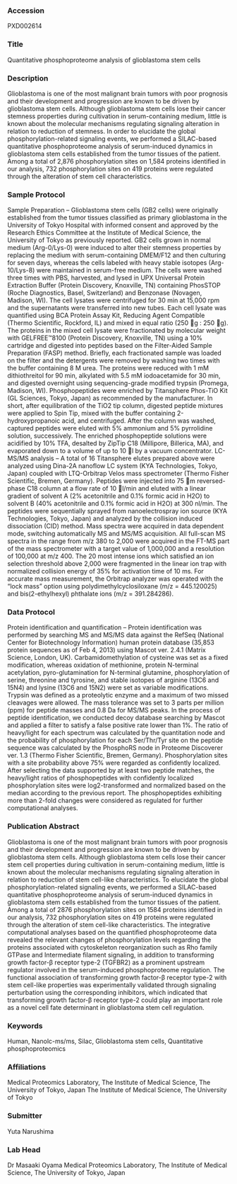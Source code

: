### Accession
PXD002614

### Title
Quantitative phosphoproteome analysis of glioblastoma stem cells

### Description
Glioblastoma is one of the most malignant brain tumors with poor prognosis and their development and progression are known to be driven by glioblastoma stem cells. Although glioblastoma stem cells lose their cancer stemness properties during cultivation in serum-containing medium, little is known about the molecular mechanisms regulating signaling alteration in relation to reduction of stemness. In order to elucidate the global phosphorylation-related signaling events, we performed a SILAC-based quantitative phosphoproteome analysis of serum-induced dynamics in glioblastoma stem cells established from the tumor tissues of the patient. Among a total of 2,876 phosphorylation sites on 1,584 proteins identified in our analysis, 732 phosphorylation sites on 419 proteins were regulated through the alteration of stem cell characteristics.

### Sample Protocol
Sample Preparation – Glioblastoma stem cells (GB2 cells) were originally established from the tumor tissues classified as primary glioblastoma in the University of Tokyo Hospital with informed consent and approved by the Research Ethics Committee at the Institute of Medical Science, the University of Tokyo as previously reported. GB2 cells grown in normal medium (Arg-0/Lys-0) were induced to alter their stemness properties by replacing the medium with serum-containing DMEM/F12 and then culturing for seven days, whereas the cells labeled with heavy stable isotopes (Arg-10/Lys-8) were maintained in serum-free medium. The cells were washed three times with PBS, harvested, and lysed in UPX Universal Protein Extraction Buffer (Protein Discovery, Knoxville, TN) containing PhosSTOP (Roche Diagnostics, Basel, Switzerland) and Benzonase (Novagen, Madison, WI). The cell lysates were centrifuged for 30 min at 15,000 rpm and the supernatants were transferred into new tubes. Each cell lysate was quantified using BCA Protein Assay Kit, Reducing Agent Compatible (Thermo Scientific, Rockford, IL) and mixed in equal ratio (250 g : 250 g). The proteins in the mixed cell lysate were fractionated by molecular weight with GELFREE™8100 (Protein Discovery, Knoxville, TN) using a 10% cartridge and digested into peptides based on the Filter-Aided Sample Preparation (FASP) method. Briefly, each fractionated sample was loaded on the filter and the detergents were removed by washing two times with the buffer containing 8 M urea. The proteins were reduced with 1 mM dithiothreitol for 90 min, alkylated with 5.5 mM iodoacetamide for 30 min, and digested overnight using sequencing-grade modified trypsin (Promega, Madison, WI).  Phosphopeptides were enriched by Titansphere Phos-TiO Kit (GL Sciences, Tokyo, Japan) as recommended by the manufacturer. In short, after equilibration of the TiO2 tip column, digested peptide mixtures were applied to Spin Tip, mixed with the buffer containing 2-hydroxypropanoic acid, and centrifuged. After the column was washed, captured peptides were eluted with 5% ammonium and 5% pyrrolidine solution, successively. The enriched phosphopeptide solutions were acidified by 10% TFA, desalted by ZipTip C18 (Millipore, Billerica, MA), and evaporated down to a volume of up to 10 l by a vacuum concentrator. LC-MS/MS analysis – A total of 16 Titansphere elutes prepared above were analyzed using Dina-2A nanoflow LC system (KYA Technologies, Tokyo, Japan) coupled with LTQ-Orbitrap Velos mass spectrometer (Thermo Fisher Scientific, Bremen, Germany). Peptides were injected into 75 m reversed-phase C18 column at a flow rate of 10 l/min and eluted with a linear gradient of solvent A (2% acetonitrile and 0.1% formic acid in H2O) to solvent B (40% acetonitrile and 0.1% formic acid in H2O) at 300 nl/min. The peptides were sequentially sprayed from nanoelectrospray ion source (KYA Technologies, Tokyo, Japan) and analyzed by the collision induced dissociation (CID) method. Mass spectra were acquired in data dependent mode, switching automatically MS and MS/MS acquisition. All full-scan MS spectra in the range from m/z 380 to 2,000 were acquired in the FT-MS part of the mass spectrometer with a target value of 1,000,000 and a resolution of 100,000 at m/z 400. The 20 most intense ions which satisfied an ion selection threshold above 2,000 were fragmented in the linear ion trap with normalized collision energy of 35% for activation time of 10 ms. For accurate mass measurement, the Orbitrap analyzer was operated with the “lock mass” option using polydimethylcyclosiloxane (m/z = 445.120025) and bis(2-ethylhexyl) phthalate ions (m/z = 391.284286).

### Data Protocol
Protein identification and quantification – Protein identification was performed by searching MS and MS/MS data against the RefSeq (National Center for Biotechnology Information) human protein database (35,853 protein sequences as of Feb 4, 2013) using Mascot ver. 2.4.1 (Matrix Science, London, UK). Carbamidomethylation of cysteine was set as a fixed modification, whereas oxidation of methionine, protein N-terminal acetylation, pyro-glutamination for N-terminal glutamine, phosphorylation of serine, threonine and tyrosine, and stable isotopes of arginine (13C6 and 15N4) and lysine (13C6 and 15N2) were set as variable modifications. Trypsin was defined as a proteolytic enzyme and a maximum of two missed cleavages were allowed. The mass tolerance was set to 3 parts per million (ppm) for peptide masses and 0.8 Da for MS/MS peaks. In the process of peptide identification, we conducted decoy database searching by Mascot and applied a filter to satisfy a false positive rate lower than 1%. The ratio of heavy/light for each spectrum was calculated by the quantitation node and the probability of phosphorylation for each Ser/Thr/Tyr site on the peptide sequence was calculated by the PhosphoRS node in Proteome Discoverer ver. 1.3 (Thermo Fisher Scientific, Bremen, Germany). Phosphorylation sites with a site probability above 75% were regarded as confidently localized. After selecting the data supported by at least two peptide matches, the heavy/light ratios of phosphopeptides with confidently localized phosphorylation sites were log2-transformed and normalized based on the median according to the previous report. The phosphopeptides exhibiting more than 2-fold changes were considered as regulated for further computational analyses.

### Publication Abstract
Glioblastoma is one of the most malignant brain tumors with poor prognosis and their development and progression are known to be driven by glioblastoma stem cells. Although glioblastoma stem cells lose their cancer stem cell properties during cultivation in serum-containing medium, little is known about the molecular mechanisms regulating signaling alteration in relation to reduction of stem cell-like characteristics. To elucidate the global phosphorylation-related signaling events, we performed a SILAC-based quantitative phosphoproteome analysis of serum-induced dynamics in glioblastoma stem cells established from the tumor tissues of the patient. Among a total of 2876 phosphorylation sites on 1584 proteins identified in our analysis, 732 phosphorylation sites on 419 proteins were regulated through the alteration of stem cell-like characteristics. The integrative computational analyses based on the quantified phosphoproteome data revealed the relevant changes of phosphorylation levels regarding the proteins associated with cytoskeleton reorganization such as Rho family GTPase and Intermediate filament signaling, in addition to transforming growth factor-&#x3b2; receptor type-2 (TGFBR2) as a prominent upstream regulator involved in the serum-induced phosphoproteome regulation. The functional association of transforming growth factor-&#x3b2; receptor type-2 with stem cell-like properties was experimentally validated through signaling perturbation using the corresponding inhibitors, which indicated that transforming growth factor-&#x3b2; receptor type-2 could play an important role as a novel cell fate determinant in glioblastoma stem cell regulation.

### Keywords
Human, Nanolc-ms/ms, Silac, Glioblastoma stem cells, Quantitative phosphoproteomics

### Affiliations
Medical Proteomics Laboratory, The Institute of Medical Science, The University of Tokyo, Japan
The Institute of Medical Science, The University of Tokyo

### Submitter
Yuta Narushima

### Lab Head
Dr Masaaki Oyama
Medical Proteomics Laboratory, The Institute of Medical Science, The University of Tokyo, Japan


